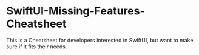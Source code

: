 # SwiftUI-Missing-Features-Cheatsheet
This is a Cheatsheet for developers interested in SwiftUI, but want to make sure if it fits their needs.
